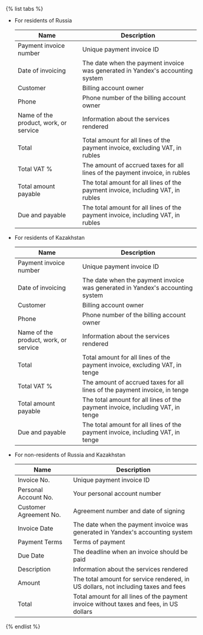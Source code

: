 {% list tabs %}

- For residents of Russia

   | Name | Description |
   --- | ---
   | Payment invoice number | Unique payment invoice ID |
   | Date of invoicing | The date when the payment invoice was generated in Yandex's accounting system |
   | Customer | Billing account owner |
   | Phone | Phone number of the billing account owner |
   | Name of the product, work, or service | Information about the services rendered |
   | Total | Total amount for all lines of the payment invoice, excluding VAT, in rubles |
   | Total VAT % | The amount of accrued taxes for all lines of the payment invoice, in rubles |
   | Total amount payable | The total amount for all lines of the payment invoice, including VAT, in rubles |
   | Due and payable | The total amount for all lines of the payment invoice, including VAT, in rubles |

- For residents of Kazakhstan

   | Name | Description |
   --- | ---
   | Payment invoice number | Unique payment invoice ID |
   | Date of invoicing | The date when the payment invoice was generated in Yandex's accounting system |
   | Customer | Billing account owner |
   | Phone | Phone number of the billing account owner |
   | Name of the product, work, or service | Information about the services rendered |
   | Total | Total amount for all lines of the payment invoice, excluding VAT, in tenge |
   | Total VAT % | The amount of accrued taxes for all lines of the payment invoice, in tenge |
   | Total amount payable | The total amount for all lines of the payment invoice, including VAT, in tenge |
   | Due and payable | The total amount for all lines of the payment invoice, including VAT, in tenge |

- For non-residents of Russia and Kazakhstan

   | Name | Description |
   --- | ---
   | Invoice No. | Unique payment invoice ID |
   | Personal Account No. | Your personal account number |
   | Customer Agreement No. | Agreement number and date of signing |
   | Invoice Date | The date when the payment invoice was generated in Yandex's accounting system |
   | Payment Terms | Terms of payment |
   | Due Date | The deadline when an invoice should be paid |
   | Description | Information about the services rendered |
   | Amount | The total amount for service rendered, in US dollars, not including taxes and fees |
   | Total | Total amount for all lines of the payment invoice without taxes and fees, in US dollars |

{% endlist %}